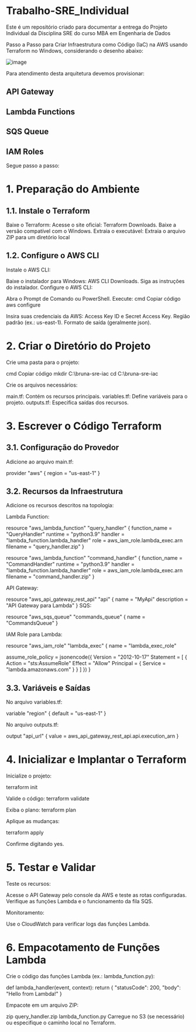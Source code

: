 # Trabalho-SRE_Individual
Este é um repositório criado para documentar a entrega do Projeto Individual da Disciplina SRE do curso MBA em Engenharia de Dados


Passo a Passo para Criar Infraestrutura como Código (IaC) na AWS usando Terraform no Windows, considerando o desenho abaixo:

![image](https://github.com/user-attachments/assets/4e8182ff-0b33-45ac-bca6-6d00a4053047)

Para atendimento desta arquitetura devemos provisionar: 

## API Gateway 
## Lambda Functions
## SQS Queue
## IAM Roles

Segue passo a passo: 

# 1. Preparação do Ambiente

## 1.1. Instale o Terraform
Baixe o Terraform:
Acesse o site oficial: Terraform Downloads.
Baixe a versão compatível com o Windows.
Extraia o executável:
Extraia o arquivo ZIP para um diretório local



## 1.2. Configure o AWS CLI
Instale o AWS CLI:

Baixe o instalador para Windows: AWS CLI Downloads.
Siga as instruções do instalador.
Configure o AWS CLI:

Abra o Prompt de Comando ou PowerShell.
Execute:
cmd
Copiar código
aws configure

Insira suas credenciais da AWS:
Access Key ID e Secret Access Key.
Região padrão (ex.: us-east-1).
Formato de saída (geralmente json).


# 2. Criar o Diretório do Projeto
Crie uma pasta para o projeto:

cmd
Copiar código
mkdir C:\bruna-sre-iac
cd C:\bruna-sre-iac

Crie os arquivos necessários:

main.tf: Contém os recursos principais.
variables.tf: Define variáveis para o projeto.
outputs.tf: Especifica saídas dos recursos.


# 3. Escrever o Código Terraform

## 3.1. Configuração do Provedor
Adicione ao arquivo main.tf:


provider "aws" {
  region = "us-east-1"
}

## 3.2. Recursos da Infraestrutura
Adicione os recursos descritos na topologia:

Lambda Function:


resource "aws_lambda_function" "query_handler" {
  function_name = "QueryHandler"
  runtime       = "python3.9"
  handler       = "lambda_function.lambda_handler"
  role          = aws_iam_role.lambda_exec.arn
  filename      = "query_handler.zip"
}

resource "aws_lambda_function" "command_handler" {
  function_name = "CommandHandler"
  runtime       = "python3.9"
  handler       = "lambda_function.lambda_handler"
  role          = aws_iam_role.lambda_exec.arn
  filename      = "command_handler.zip"
}


API Gateway:


resource "aws_api_gateway_rest_api" "api" {
  name        = "MyApi"
  description = "API Gateway para Lambda"
}
SQS:


resource "aws_sqs_queue" "commands_queue" {
  name = "CommandsQueue"
}

IAM Role para Lambda:


resource "aws_iam_role" "lambda_exec" {
  name = "lambda_exec_role"

  assume_role_policy = jsonencode({
    Version = "2012-10-17"
    Statement = [
      {
        Action    = "sts:AssumeRole"
        Effect    = "Allow"
        Principal = { Service = "lambda.amazonaws.com" }
      }
    ]
  })
}

## 3.3. Variáveis e Saídas
No arquivo variables.tf:


variable "region" {
  default = "us-east-1"
}

No arquivo outputs.tf:


output "api_url" {
  value = aws_api_gateway_rest_api.api.execution_arn
}

# 4. Inicializar e Implantar o Terraform
Inicialize o projeto:


terraform init

Valide o código:
terraform validate


Exiba o plano:
terraform plan

Aplique as mudanças:

terraform apply

Confirme digitando yes.

# 5. Testar e Validar
Teste os recursos:

Acesse o API Gateway pelo console da AWS e teste as rotas configuradas.
Verifique as funções Lambda e o funcionamento da fila SQS.

Monitoramento:

Use o CloudWatch para verificar logs das funções Lambda.


# 6. Empacotamento de Funções Lambda
Crie o código das funções Lambda (ex.: lambda_function.py):


def lambda_handler(event, context):
    return {
        "statusCode": 200,
        "body": "Hello from Lambda!"
    }

Empacote em um arquivo ZIP:


zip query_handler.zip lambda_function.py
Carregue no S3 (se necessário) ou especifique o caminho local no Terraform.

